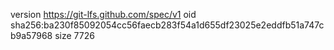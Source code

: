 version https://git-lfs.github.com/spec/v1
oid sha256:ba230f85092054cc56faecb283f54a1d655df23025e2eddfb51a747cb9a57968
size 7726
